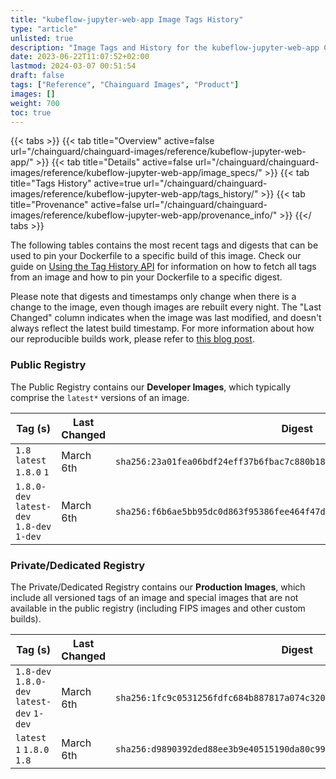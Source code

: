 ```yaml
---
title: "kubeflow-jupyter-web-app Image Tags History"
type: "article"
unlisted: true
description: "Image Tags and History for the kubeflow-jupyter-web-app Chainguard Image"
date: 2023-06-22T11:07:52+02:00
lastmod: 2024-03-07 00:51:54
draft: false
tags: ["Reference", "Chainguard Images", "Product"]
images: []
weight: 700
toc: true
---
```


{{< tabs >}}
{{< tab title="Overview" active=false url="/chainguard/chainguard-images/reference/kubeflow-jupyter-web-app/" >}}
{{< tab title="Details" active=false url="/chainguard/chainguard-images/reference/kubeflow-jupyter-web-app/image_specs/" >}}
{{< tab title="Tags History" active=true url="/chainguard/chainguard-images/reference/kubeflow-jupyter-web-app/tags_history/" >}}
{{< tab title="Provenance" active=false url="/chainguard/chainguard-images/reference/kubeflow-jupyter-web-app/provenance_info/" >}}
{{</ tabs >}}

The following tables contains the most recent tags and digests that can be used to pin your Dockerfile to a specific build of this image. Check our guide on [Using the Tag History API](/chainguard/chainguard-images/using-the-tag-history-api/) for information on how to fetch all tags from an image and how to pin your Dockerfile to a specific digest.

Please note that digests and timestamps only change when there is a change to the image, even though images are rebuilt every night. The "Last Changed" column indicates when the image was last modified, and doesn't always reflect the latest build timestamp. For more information about how our reproducible builds work, please refer to [this blog post](https://www.chainguard.dev/unchained/reproducing-chainguards-reproducible-image-builds).

### Public Registry
The Public Registry contains our **Developer Images**, which typically comprise the `latest*` versions of an image.

| Tag (s)                                     | Last Changed | Digest                                                                    |
|---------------------------------------------|--------------|---------------------------------------------------------------------------|
|  `1.8` `latest` `1.8.0` `1`                 | March 6th    | `sha256:23a01fea06bdf24eff37b6fbac7c880b1812b05c79a859ddddbc86daefae7e9e` |
|  `1.8.0-dev` `latest-dev` `1.8-dev` `1-dev` | March 6th    | `sha256:f6b6ae5bb95dc0d863f95386fee464f47d83ab167ea25bc8457ddbd5d71c2dd2` |


### Private/Dedicated Registry
The Private/Dedicated Registry contains our **Production Images**, which include all versioned tags of an image and special images that are not available in the public registry (including FIPS images and other custom builds).

| Tag (s)                                     | Last Changed | Digest                                                                    |
|---------------------------------------------|--------------|---------------------------------------------------------------------------|
|  `1.8-dev` `1.8.0-dev` `latest-dev` `1-dev` | March 6th    | `sha256:1fc9c0531256fdfc684b887817a074c32088154147b3c3e7e7937b3a759a8e92` |
|  `latest` `1` `1.8.0` `1.8`                 | March 6th    | `sha256:d9890392ded88ee3b9e40515190da80c9934ce2abc32ce2de2dc57fb3b0674b8` |

